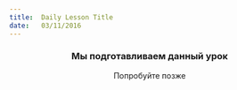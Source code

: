 ```yaml
---
title:  Daily Lesson Title
date:   03/11/2016
---
```


### <center>Мы подготавливаем данный урок</center> 

 <center>Попробуйте позже</center>
